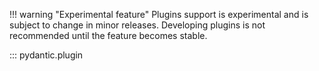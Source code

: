 !!! warning "Experimental feature"
    Plugins support is experimental and is subject to change in minor releases.
    Developing plugins is not recommended until the feature becomes stable.

::: pydantic.plugin
